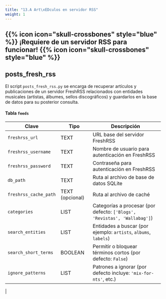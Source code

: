 ```yaml
---
title: "13.A Art\xEDculos en servidor RSS"
weight: 1
---
```


## {{% icon icon="skull-crossbones" style="blue" %}} ¡Requiere de un servidor RSS para funcionar! {{% icon icon="skull-crossbones" style="blue" %}}

## posts_fresh_rss
El script `posts_fresh_rss.py` se encarga de recuperar artículos y publicaciones de un servidor FreshRSS relacionados con entidades musicales (artistas, álbumes, sellos discográficos) y guardarlos en la base de datos para su posterior consulta.

#### Tabla `feeds`
| Clave                 | Tipo            | Descripción                                                              |
| --------------------- | --------------- | ------------------------------------------------------------------------ |
| `freshrss_url`        | TEXT            | URL base del servidor FreshRSS                                           |
| `freshrss_username`   | TEXT            | Nombre de usuario para autenticación en FreshRSS                         |
| `freshrss_password`   | TEXT            | Contraseña para autenticación en FreshRSS                                |
| `db_path`             | TEXT            | Ruta al archivo de base de datos SQLite                                  |
| `freshrss_cache_path` | TEXT (opcional) | Ruta al archivo de caché                                                 |
| `categories`          | LIST            | Categorías a procesar (por defecto: `['Blogs', 'Revistas', 'Wallabag']`) |
| `search_entities`     | LIST            | Entidades a buscar (por ejemplo: `artists`, `albums`, `labels`)          |
| `search_short_terms`  | BOOLEAN         | Permitir o bloquear términos cortos (por defecto: `False`)               |
| `ignore_patterns`     | LIST            | Patrones a ignorar (por defecto incluye: `'mix-for-nts'`, etc.)          |
|